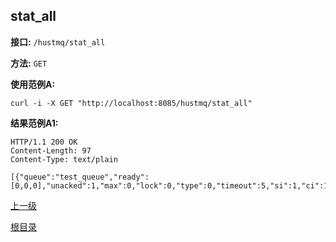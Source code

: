 ## stat_all ##

**接口:** `/hustmq/stat_all`

**方法:** `GET`

**使用范例A:**

    curl -i -X GET "http://localhost:8085/hustmq/stat_all"

**结果范例A1:**

	HTTP/1.1 200 OK
	Content-Length: 97
	Content-Type: text/plain

	[{"queue":"test_queue","ready":[0,0,0],"unacked":1,"max":0,"lock":0,"type":0,"timeout":5,"si":1,"ci":1,"tm":1458812893}]

[上一级](../hustmq.md)

[根目录](../../index.md)